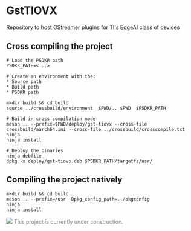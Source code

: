 # GstTIOVX
Repository to host GStreamer plugins for TI's EdgeAI class of devices

## Cross compiling the project

```
# Load the PSDKR path
PSDKR_PATH=<...>

# Create an environment with the:
* Source path
* Build path
* PSDKR path

mkdir build && cd build
source ../crossbuild/environment  $PWD/.. $PWD  $PSDKR_PATH

# Build in cross compilation mode
meson .. --prefix=$PWD/deploy/gst-tiovx --cross-file crossbuild/aarch64.ini --cross-file ../crossbuild/crosscompile.txt
ninja
ninja install

# Deploy the binaries
ninja debfile
dpkg -x deploy/gst-tiovx.deb $PSDKR_PATH/targetfs/usr/

```

## Compiling the project natively

```
mkdir build && cd build
meson .. --prefix=/usr -Dpkg_config_path=../pkgconfig
ninja
ninja install
```

<div style="color:gray">
    <img src="https://developer.ridgerun.com/wiki/images/2/2c/Underconstruction.png">
    This project is currently under construction.
</div>

